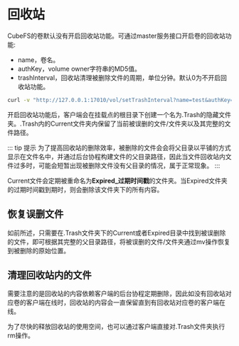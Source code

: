 # 回收站

CubeFS的卷默认没有开启回收站功能。可通过master服务接口开启卷的回收站功能:
- name，卷名。
- authKey，volume owner字符串的MD5值。
- trashInterval，回收站清理被删除文件的周期，单位分钟。默认0为不开启回收站功能。
``` bash
curl -v "http://127.0.0.1:17010/vol/setTrashInterval?name=test&authKey=&trashInterval=7200" | jq .
```
开启回收站功能后，客户端会在挂载点的根目录下创建一个名为.Trash的隐藏文件夹。.Trash内的Current文件夹内保留了当前被误删的文件/文件夹以及其完整的文件路径。

::: tip 提示
为了提高回收站的删除效率，被删除的文件会会将父目录以平铺的方式显示在文件名中，并通过后台协程构建文件的父目录路径，因此当文件回收站内文件过多时，可能会短暂出现被删除文件没有父目录的情况，属于正常现象。
:::

Current文件会定期被重命名为**Expired_过期时间戳**的文件夹。当Expired文件夹的过期时间戳到期时，则会删除该文件夹下的所有内容。

## 恢复误删文件

如前所述，只需要在.Trash文件夹下的Current或者Expired目录中找到被误删除的文件，即可根据其完整的父目录路径，将被误删的文件/文件夹通过mv操作恢复到被删除的原始位置。

## 清理回收站内的文件

需要注意的是回收站的内容依赖客户端的后台协程定期删除，因此如没有回收站对应卷的客户端在线时，回收站的内容会一直保留直到有回收站对应卷的客户端在线。

为了尽快的释放回收站的使用空间，也可以通过客户端直接对.Trash文件夹执行rm操作。